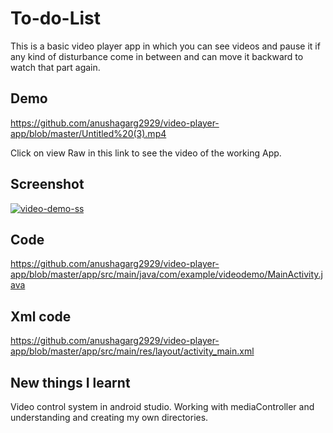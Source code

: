 # To-do-List

This is a basic video player app in which you can see videos and pause it if any kind of disturbance come in between and can move it backward to watch that part again.


## Demo

https://github.com/anushagarg2929/video-player-app/blob/master/Untitled%20(3).mp4

Click on view Raw in this link to see the video of the working App.


## Screenshot

<a href="https://ibb.co/bgd5930"><img src="https://i.ibb.co/bgd5930/video-demo-ss.png" alt="video-demo-ss" border="0"></a>
## Code

https://github.com/anushagarg2929/video-player-app/blob/master/app/src/main/java/com/example/videodemo/MainActivity.java
## Xml code

https://github.com/anushagarg2929/video-player-app/blob/master/app/src/main/res/layout/activity_main.xml
## New things I learnt

Video control system in android studio. Working with mediaController and understanding and creating my own directories.
